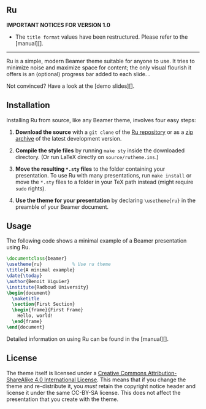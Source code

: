 ## Ru


**IMPORTANT NOTICES FOR VERSION 1.0**

* The `title format` values have been restructured. Please refer to the
  [manual][].

---

Ru is a simple, modern Beamer theme suitable for anyone to use. It tries
to minimize noise and maximize space for content; the only visual flourish it
offers is an (optional) progress bar added to each slide. .

Not convinced? Have a look at the [demo slides][].

## Installation

<!-- To install a stable version of this theme, please refer to update instructions
of your TeX distribution. Ru is on [CTAN][] since December
2014 thus it is part of MikTeX and will be part of TeX Live 2016.
 -->
Installing Ru from source, like any Beamer theme, involves four easy
steps:

1. **Download the source** with a `git clone` of the [Ru repository](https://gitlab.science.ru.nl/benoit/rutheme) or as a [zip archive](https://gitlab.science.ru.nl/benoit/rutheme/repository/archive.zip?ref=master) of the latest development version.

2. **Compile the style files** by running `make sty` inside the downloaded
    directory. (Or run LaTeX directly on `source/rutheme.ins`.)

3. **Move the resulting `*.sty` files** to the folder containing your
   presentation. To use Ru with many presentations, run `make install`
   or move the `*.sty` files to a folder in your TeX path instead (might require
   `sudo` rights).

4. **Use the theme for your presentation** by declaring `\usetheme{ru}` in
    the preamble of your Beamer document.


## Usage

The following code shows a minimal example of a Beamer presentation using
Ru.

```latex
\documentclass{beamer}
\usetheme{ru}           % Use ru theme
\title{A minimal example}
\date{\today}
\author{Benoit Viguier}
\institute{Radboud University}
\begin{document}
  \maketitle
  \section{First Section}
  \begin{frame}{First Frame}
    Hello, world!
  \end{frame}
\end{document}
```

Detailed information on using Ru can be found in the [manual][].


## License

The theme itself is licensed under a [Creative Commons Attribution-ShareAlike
4.0 International License](http://creativecommons.org/licenses/by-sa/4.0/). This
means that if you change the theme and re-distribute it, you *must* retain the
copyright notice header and license it under the same CC-BY-SA license. This
does not affect the presentation that you create with the theme.


<!-- [demo slides]: http://mirrors.ctan.org/macros/latex/contrib/beamer-contrib/themes/metropolis/demo/demo.pdf
[manual]: http://mirrors.ctan.org/macros/latex/contrib/beamer-contrib/themes/metropolis/doc/metropolistheme.pdf
[CTAN]: http://ctan.org/pkg/beamertheme-metropolis -->
